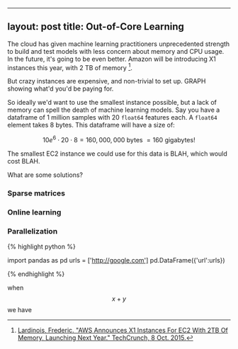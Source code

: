 ---
layout: post
title: Out-of-Core Learning
--

The cloud has given machine learning practitioners unprecedented strength to build and test models with less concern about memory and CPU usage. In the future, it's going to be even better. Amazon will be introducing X1 instances this year, with 2 TB of memory [^1].

But crazy instances are expensive, and non-trivial to set up. GRAPH showing what'd you'd be paying for.

So ideally we'd want to use the smallest instance possible, but a lack of memory can spell the death of machine learning models. Say you have a dataframe of 1 million samples with 20 `float64` features each. A `float64` element takes 8 bytes. This dataframe will have a size of:

$$ 10e^6 \cdot 20 \cdot 8 = 160,000,000 \text{ bytes} ~= 160 \text{ gigabytes!} $$

The smallest EC2 instance we could use for this data is BLAH, which would cost BLAH.

What are some solutions?

### Sparse matrices

### Online learning

### Parallelization


{% highlight python %}

import pandas as pd
urls = ['http://google.com']
pd.DataFrame({'url':urls})

{% endhighlight %}

when $$x + y$$ we have


[^1]: [Lardinois, Frederic. "AWS Announces X1 Instances For EC2 With 2TB Of Memory, Launching Next Year." TechCrunch, 8 Oct. 2015.](http://techcrunch.com/2015/10/08/aws-announces-x1-instances-for-ec2-with-2tb-of-memory-launching-next-year/)
